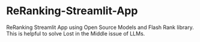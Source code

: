 # ReRanking-Streamlit-App
ReRanking Streamlit App using Open Source Models and Flash Rank library. This is helpful to solve Lost in the Middle issue of LLMs.
